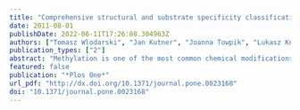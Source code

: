 ```yaml
---
title: "Comprehensive structural and substrate specificity classification of the Saccharomyces cerevisiae methyltransferome."
date: 2011-08-01
publishDate: 2022-06-11T17:26:08.304963Z
authors: ["Tomasz Wlodarski", "Jan Kutner", "Joanna Towpik", "Lukasz Knizewski", "Leszek Rychlewski", "Andrzej Kudlicki", "Maga Rowicka", "Andrzej Dziembowski", "Krzysztof Ginalski"]
publication_types: ["2"]
abstract: "Methylation is one of the most common chemical modifications of biologically active molecules and it occurs in all life forms. Its functional role is very diverse and involves many essential cellular processes, such as signal transduction, transcriptional control, biosynthesis, and metabolism. Here, we provide further insight into the enzymatic methylation in S. cerevisiae by conducting a comprehensive structural and functional survey of all the methyltransferases encoded in its genome. Using distant homology detection and fold recognition, we found that the S. cerevisiae methyltransferome comprises 86 MTases (53 well-known and 33 putative with unknown substrate specificity). Structural classification of their catalytic domains shows that these enzymes may adopt nine different folds, the most common being the Rossmann-like. We also analyzed the domain architecture of these proteins and identified several new domain contexts. Interestingly, we found that the majority of MTase genes are periodically expressed during yeast metabolic cycle. This finding, together with calculated isoelectric point, fold assignment and cellular localization, was used to develop a novel approach for predicting substrate specificity. Using this approach, we predicted the general substrates for 24 of 33 putative MTases and confirmed these predictions experimentally in both cases tested. Finally, we show that, in S. cerevisiae, methylation is carried out by 34 RNA MTases, 32 protein MTases, eight small molecule MTases, three lipid MTases, and nine MTases with still unknown substrate specificity."
featured: false
publication: "*Plos One*"
url_pdf: "http://dx.doi.org/10.1371/journal.pone.0023168"
doi: "10.1371/journal.pone.0023168"
---
```


